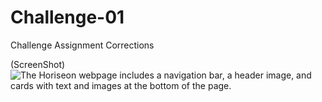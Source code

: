 # Challenge-01
Challenge Assignment Corrections










(ScreenShot)
![The Horiseon webpage includes a navigation bar, a header image, and cards with text and images at the bottom of the page.](./Assets/01-html-css-git-homework-demo.png)
